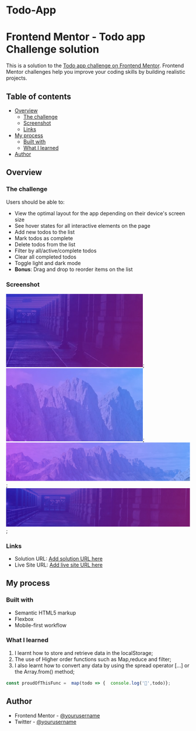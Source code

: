 # Todo-App

# Frontend Mentor - Todo app  Challenge solution

This is a solution to the [Todo app challenge on Frontend Mentor](https://www.frontendmentor.io/challenges/todo-app-Su1_KokOW). Frontend Mentor challenges help you improve your coding skills by building realistic projects.

## Table of contents

- [Overview](#overview)
  - [The challenge](#the-challenge)
  - [Screenshot](#screenshot)
  - [Links](#links)
- [My process](#my-process)
  - [Built with](#built-with)
  - [What I learned](#what-i-learned)
- [Author](#author)

## Overview

### The challenge

Users should be able to:

- View the optimal layout for the app depending on their device's screen size
- See hover states for all interactive elements on the page
- Add new todos to the list
- Mark todos as complete
- Delete todos from the list
- Filter by all/active/complete todos
- Clear all completed todos
- Toggle light and dark mode
- **Bonus**: Drag and drop to reorder items on the list

### Screenshot

![Mobile-Dark-Theme](./images/bg-mobile-dark.jpg);
![Mobile-Light-Theme](./images/bg-mobile-light.jpg);
![Desktop-Light-Theme](./images/bg-desktop-light.jpg);
![Desktop-Dark-Theme](./images/bg-desktop-dark.jpg);

### Links

- Solution URL: [Add solution URL here](https://github.com/Kamasah-Dickson/Todo-App)
- Live Site URL: [Add live site URL here](https://kamasah-dickson.github.io/Todo-App/)

## My process

### Built with

- Semantic HTML5 markup
- Flexbox
- Mobile-first workflow

### What I learned

1. I learnt how to store and retrieve data in the localStorage;
2. The use of Higher order functions such as Map,reduce and filter;
3. I also learnt how to convert any data by using the spread operator [...] or the Array.from() method;

```js
const proudOfThisFunc =  map(todo => {  console.log('🎉',todo)};
```

## Author

- Frontend Mentor - [@yourusername](https://www.frontendmentor.io/profile/Kamasah-Dickson)
- Twitter - [@yourusername](https://twitter.com/Kamas_DEV)
